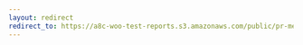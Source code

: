 ```yaml
---
layout: redirect
redirect_to: https://a8c-woo-test-reports.s3.amazonaws.com/public/pr-merge/37246/e2e/index.html
---
```

